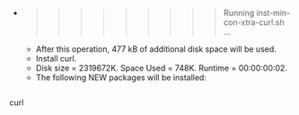 * >>>>>>>>> Running inst-min-con-xtra-curl.sh ...
  * After this operation, 477 kB of additional disk space will be used.
  * Install curl.
  * Disk size = 2319672K. Space Used = 748K. Runtime = 00:00:00:02.
  * The following NEW packages will be installed:
  ```bash
curl
  ```
